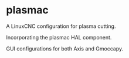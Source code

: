 # plasmac

A LinuxCNC configuration for plasma cutting.

Incorporating the plasmac HAL component.

GUI configurations for both Axis and Gmoccapy.
